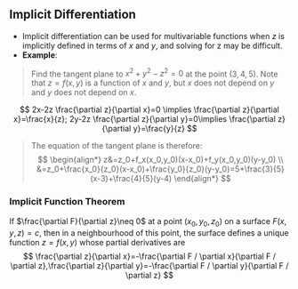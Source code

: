 ## Implicit Differentiation
- Implicit differentiation can be used for multivariable functions when $z$ is implicitly defined in terms of $x$ and $y$, and solving for z may be difficult.
- **Example**:
> Find the tangent plane to $x^2+y^2-z^2=0$ at the point $(3,4,5)$.
> Note that $z=f(x,y)$ is a function of $x$ and $y$, but $x$ does not depend on $y$ and $y$ does not depend on $x$.
> 
$$
2x-2z \frac{\partial z}{\partial x}=0 \implies \frac{\partial z}{\partial x}=\frac{x}{z}; 2y-2z \frac{\partial z}{\partial y}=0\implies \frac{\partial z}{\partial y}=\frac{y}{z}
$$
> The equation of the tangent plane is therefore:
$$
\begin{align*}
z&=z_0+f_x(x_0,y_0)(x-x_0)+f_y(x_0,y_0)(y-y_0) \\
&=z_0+\frac{x_0}{z_0}(x-x_0)+\frac{y_0}{z_0}(y-y_0)=5+\frac{3}{5}(x-3)+\frac{4}{5}(y-4)
\end{align*}
$$
### Implicit Function Theorem
If $\frac{\partial F}{\partial z}\neq 0$ at a point $(x_{0},y_{0},z_{0})$ on a surface $F(x,y,z)=c$, then in a neighbourhood of this point, the surface defines a unique function $z=f(x,y)$ whose partial derivatives are 
$$
\frac{\partial z}{\partial x}=-\frac{\partial F / \partial x}{\partial F / \partial z},\frac{\partial z}{\partial y}=-\frac{\partial F / \partial y}{\partial F / \partial z}
$$